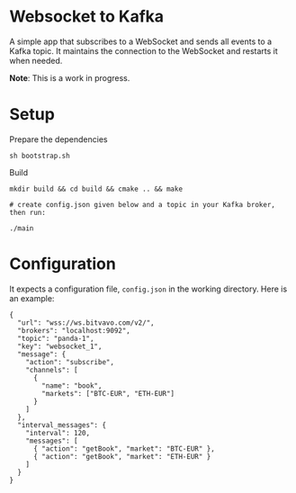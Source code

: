 # Websocket to Kafka

A simple app that subscribes to a WebSocket and sends all events to a Kafka topic.
It maintains the connection to the WebSocket and restarts it when needed.

__Note__: This is a work in progress.

# Setup

Prepare the dependencies

```
sh bootstrap.sh
```

Build
```
mkdir build && cd build && cmake .. && make

# create config.json given below and a topic in your Kafka broker, then run:

./main

```


# Configuration

It expects a configuration file, `config.json` in the working directory. Here is an example:
```
{
  "url": "wss://ws.bitvavo.com/v2/",
  "brokers": "localhost:9092",
  "topic": "panda-1",
  "key": "websocket_1",
  "message": {
    "action": "subscribe",
    "channels": [
      {
        "name": "book",
        "markets": ["BTC-EUR", "ETH-EUR"]
      }
    ]
  },
  "interval_messages": {
    "interval": 120,
    "messages": [
      { "action": "getBook", "market": "BTC-EUR" },
      { "action": "getBook", "market": "ETH-EUR" }
    ]
  }
}
```

